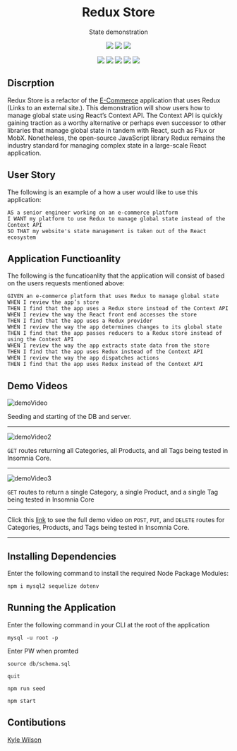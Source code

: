 <h1 align="center">Redux Store</h1>
<p align="center">State demonstration</p>

<p align="center">
    <img src="https://img.shields.io/github/repo-size/lylekilson/redux-store" />
    <img src="https://img.shields.io/github/issues/lylekilson/redux-store" />
    <img src="https://img.shields.io/github/last-commit/lylekilson/redux-store" >
</p>
  
<p align="center">
    <img src="https://img.shields.io/badge/Javascript-yellow" />
    <img src="https://img.shields.io/badge/express-orange" />
    <img src="https://img.shields.io/badge/Sequelize-red"  />
    <img src="https://img.shields.io/badge/mySQL-purple"  />
    <img src="https://img.shields.io/badge/dotenv-green" />
</p>

## Discrption
Redux Store is a refactor of the [E-Commerce](https://github.com/LyleKilson/e-commerce-back-end) application that uses Redux (Links to an external site.). This demonstration will show users how to manage global state using React’s Context API. The Context API is quickly gaining traction as a worthy alternative or perhaps even successor to other libraries that manage global state in tandem with React, such as Flux or MobX. Nonetheless, the open-source JavaScript library Redux remains the industry standard for managing complex state in a large-scale React application.
## User Story

The following is an example of a how a user would like to use this application:

```
AS a senior engineer working on an e-commerce platform
I WANT my platform to use Redux to manage global state instead of the Context API
SO THAT my website's state management is taken out of the React ecosystem
```

## Application Functioanlity

The following is the funcatioanlity that the application will consist of based on the users requests mentioned above:

```
GIVEN an e-commerce platform that uses Redux to manage global state
WHEN I review the app’s store
THEN I find that the app uses a Redux store instead of the Context API
WHEN I review the way the React front end accesses the store
THEN I find that the app uses a Redux provider
WHEN I review the way the app determines changes to its global state
THEN I find that the app passes reducers to a Redux store instead of using the Context API
WHEN I review the way the app extracts state data from the store
THEN I find that the app uses Redux instead of the Context API
WHEN I review the way the app dispatches actions
THEN I find that the app uses Redux instead of the Context API
```

## Demo Videos

![demoVideo](./images/demo.gif)

Seeding and starting of the DB and server.

---

![demoVideo2](./images/GETall.gif)

`GET` routes returning all Categories, all Products, and all Tags being tested in Insomnia Core.

---

![demoVideo3](./images/GETbyID.gif)

`GET` routes to return a single Category, a single Product, and a single Tag being tested in Insomnia Core

---

Click this [link](https://drive.google.com/file/d/1NmMGa0ilBML55Q9gwJL5TepVixNS6f-Y/view) to see the full demo video on `POST`, `PUT`, and `DELETE` routes for Categories, Products, and Tags being tested in Insomnia Core.

---

## Installing Dependencies

Enter the following command to install the required Node Package Modules:

`npm i mysql2 sequelize dotenv`

## Running the Application

Enter the following command in your CLI at the root of the application

`mysql -u root -p`

Enter PW when promted

`source db/schema.sql`

`quit`

`npm run seed`

`npm start`

## Contibutions

[Kyle Wilson](https://github.com/lylekilson)